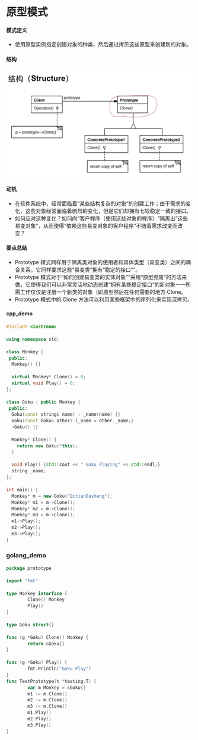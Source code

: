 # 原型模式

#### 模式定义
* 使用原型实例指定创建对象的种类，然后通过拷贝这些原型来创建新的对象。

#### 结构
![-w581](media/15730795693761/15730797126908.jpg)

#### 动机
* 在软件系统中，经常面临着“某些结构复杂的对象“的创建工作；由于需求的变化，这些对象经常面临着剧烈的变化，但是它们却拥有七较稳定一致的接口。
* 如何应对这种变化？如何向“客户程序（使用这些对象的程序）“隔离出“这些易变对象”，从而使得“依赖这些易变对象的客户程序”不随着需求改变而改变？

#### 要点总结
* Prototype 模式同样用于隔离类对象的使用者和具体类型（易变类）之间的耦合关系，它同样要求这些“易变类”拥有“稳定的接口“”。
* Prototype 模式对于“如何创建易变类的实体对象”“采用“原型克隆”的方法来做，它使得我们可以非常灵活地动态创建“拥有某些稳定接口“的新对象一一所需工作仅仅是注册一个新类的对象（即原型然后在任何需要的地方 Clone。
* Prototype 模式中的 Clone 方法可以利用某些框架中的序列化来实现深拷贝。

#### cpp_demo
```C++
#include <iostream>

using namespace std;

class Monkey {
 public:
  Monkey() {}

  virtual Monkey* Clone() = 0;
  virtual void Play() = 0;
};

class Goku : public Monkey {
 public:
  Goku(const string& name) : _name(name) {}
  Goku(const Goku& other) {_name = other._name;}
  ~Goku() {}

  Monkey* Clone() {
    return new Goku(*this);
  }

  void Play() {std::cout << " Goku Playing" << std::endl;}
  string _name;
};

int main() {
  Monkey* m = new Goku("QitianDasheng");
  Monkey* m1 = m->Clone();
  Monkey* m2 = m->Clone();
  Monkey* m3 = m->Clone();
  m1->Play();
  m2->Play();
  m3->Play();
}
```

### golang_demo
```go
package prototype

import "fmt"

type Monkey interface {
        Clone() Monkey
        Play()
}

type Goku struct{}

func (g *Goku) Clone() Monkey {
        return &Goku{}
}

func (g *Goku) Play() {
        fmt.Println("Goku Play")
}
func TestPrototype(t *testing.T) {
        var m Monkey = &Goku{}
        m1 := m.Clone()
        m2 := m.Clone()
        m3 := m.Clone()
        m1.Play()
        m2.Play()
        m3.Play()
}
```